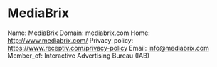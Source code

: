
# MediaBrix

Name: MediaBrix
Domain: mediabrix.com
Home: http://www.mediabrix.com/
Privacy_policy: https://www.receptiv.com/privacy-policy
Email: info@mediabrix.com
Member_of: Interactive Advertising Bureau (IAB)
